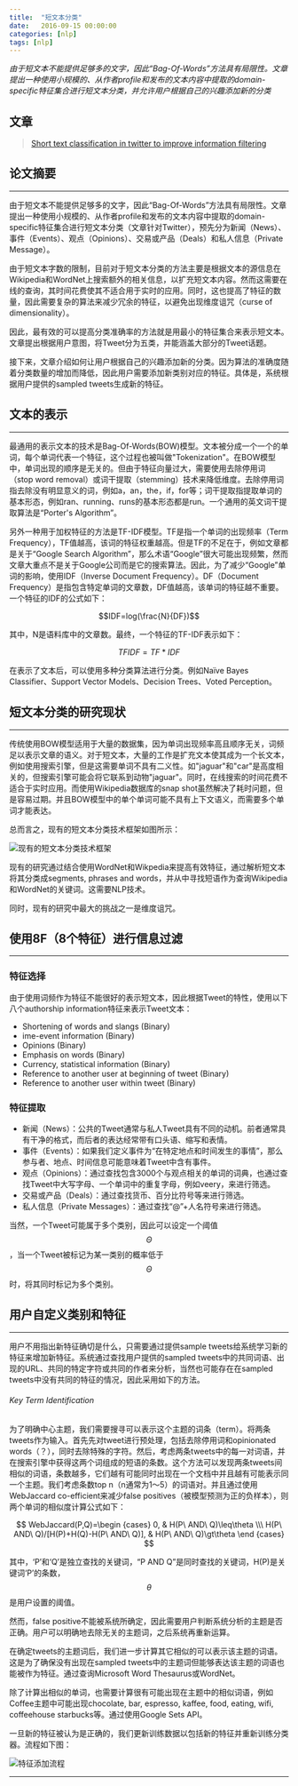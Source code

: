 ```yaml
---
title:  "短文本分类"
date:   2016-09-15 00:00:00
categories: [nlp]
tags: [nlp]
---
```


*由于短文本不能提供足够多的文字，因此“Bag-Of-Words”方法具有局限性。文章提出一种使用小规模的、从作者profile和发布的文本内容中提取的domain-specific特征集合进行短文本分类，并允许用户根据自己的兴趣添加新的分类*

## 文章

> [Short text classification in twitter to improve information filtering][paper-link]

## 论文摘要
---

由于短文本不能提供足够多的文字，因此“Bag-Of-Words”方法具有局限性。文章提出一种使用小规模的、从作者profile和发布的文本内容中提取的domain-specific特征集合进行短文本分类（文章针对Twitter），预先分为新闻（News）、事件（Events）、观点（Opinions）、交易或产品（Deals）和私人信息（Private Message）。

由于短文本字数的限制，目前对于短文本分类的方法主要是根据文本的源信息在Wikipedia和WordNet上搜索额外的相关信息，以扩充短文本内容。然而这需要在线的查询，其时间花费使其不适合用于实时的应用。同时，这也提高了特征的数量，因此需要复杂的算法来减少冗余的特征，以避免出现维度诅咒（curse of dimensionality）。

因此，最有效的可以提高分类准确率的方法就是用最小的特征集合来表示短文本。文章提出根据用户意图，将Tweet分为五类，并能涵盖大部分的Tweet话题。

接下来，文章介绍如何让用户根据自己的兴趣添加新的分类。因为算法的准确度随着分类数量的增加而降低，因此用户需要添加新类别对应的特征。具体是，系统根据用户提供的sampled tweets生成新的特征。

## 文本的表示
---

最通用的表示文本的技术是Bag-Of-Words(BOW)模型。文本被分成一个一个的单词，每个单词代表一个特征，这个过程也被叫做"Tokenization"。在BOW模型中，单词出现的顺序是无关的。但由于特征向量过大，需要使用去除停用词（stop word removal）或词干提取（stemming）技术来降低维度。去除停用词指去除没有明显意义的词，例如a，an，the，if，for等；词干提取指提取单词的基本形态，例如ran、running、runs的基本形态都是run。一个通用的英文词干提取算法是“Porter's Algorithm”。

另外一种用于加权特征的方法是TF-IDF模型。TF是指一个单词的出现频率（Term Frequency），TF值越高，该词的特征权重越高。但是TF的不足在于，例如文章都是关于“Google Search Algorithm”，那么术语“Google”很大可能出现频繁，然而文章大重点不是关于Google公司而是它的搜索算法。因此，为了减少“Google”单词的影响，使用IDF（Inverse Document Frequency）。DF（Document Frequency）是指包含特定单词的文章数，DF值越高，该单词的特征越不重要。一个特征的IDF的公式如下：	

$$IDF=log(\frac{N}{DF})$$

其中，N是语料库中的文章数。最终，一个特征的TF-IDF表示如下：

$$TFIDF=TF*IDF$$

在表示了文本后，可以使用多种分类算法进行分类。例如Naïve Bayes Classifier、Support Vector Models、Decision Trees、Voted Perception。

## 短文本分类的研究现状
---

传统使用BOW模型适用于大量的数据集，因为单词出现频率高且顺序无关，词频足以表示文章的语义。对于短文本，大量的工作是扩充文本使其成为一个长文本，例如使用搜索引擎，但是这需要单词不具有二义性。如"jaguar"和"car"是高度相关的，但搜索引擎可能会将它联系到动物"jaguar"。同时，在线搜索的时间花费不适合于实时应用。而使用Wikipedia数据库的snap shot虽然解决了耗时问题，但是容易过期。并且BOW模型中的单个单词可能不具有上下文语义，而需要多个单词才能表达。

总而言之，现有的短文本分类技术框架如图所示：

![现有的短文本分类技术框架](/assets/2016-09-15-1.png "现有的短文本分类技术框架")

现有的研究通过结合使用WordNet和Wikpedia来提高有效特征，通过解析短文本将其分类成segments, phrases and words，并从中寻找短语作为查询Wikipedia和WordNet的关键词。这需要NLP技术。

同时，现有的研究中最大的挑战之一是维度诅咒。

## 使用8F（8个特征）进行信息过滤
---

### 特征选择

由于使用词频作为特征不能很好的表示短文本，因此根据Tweet的特性，使用以下八个authorship information特征来表示Tweet文本：

*	Shortening of words and slangs (Binary)
*	ime-event information (Binary)
*	Opinions (Binary)
*	Emphasis on words (Binary)
*	Currency, statistical information (Binary)
*	Reference to another user at beginning of tweet (Binary)
*	Reference to another user within tweet (Binary)

### 特征提取

*	新闻（News）：公共的Tweet通常与私人Tweet具有不同的动机。前者通常具有干净的格式，而后者的表达经常带有口头语、缩写和表情。
*	事件（Events）：如果我们定义事件为“在特定地点和时间发生的事情”，那么参与者、地点、时间信息可能意味着Tweet中含有事件。
*	观点（Opinions）：通过查找包含3000个与观点相关的单词的词典，也通过查找Tweet中大写字母、一个单词中的重复字母，例如veery，来进行筛选。
*	交易或产品（Deals）：通过查找货币、百分比符号等来进行筛选。
*	私人信息（Private Messages）：通过查找“@”+人名符号来进行筛选。

当然，一个Tweet可能属于多个类别，因此可以设定一个阈值$$\Theta$$，当一个Tweet被标记为某一类别的概率低于$$\Theta$$时，将其同时标记为多个类别。

## 用户自定义类别和特征
---

用户不用指出新特征确切是什么，只需要通过提供sample tweets给系统学习新的特征来增加新特征。系统通过查找用户提供的sampled tweets中的共同词语、出现的URL、共同的特定字符或共同的作者来分析，当然也可能存在在sampled tweets中没有共同的特征的情况，因此采用如下的方法。

###### Key Term Identification

为了明确中心主题，我们需要搜寻可以表示这个主题的词条（term）。将两条tweets作为输入。首先先对tweet进行预处理，包括去除停用词和opinionated words（？），同时去除特殊的字符。然后，考虑两条tweets中的每一对词语，并在搜索引擎中获得这两个词组成的短语的条数。这个方法可以发现两条tweets间相似的词语，条数越多，它们越有可能同时出现在一个文档中并且越有可能表示同一个主题。我们考虑条数top n（n通常为1～5）的词语对。并且通过使用WebJaccard co-efficient来减少false positives（被模型预测为正的负样本），则两个单词的相似度计算公式如下：

$$
WebJaccard(P,Q)=\begin {cases}
0, & H(P\ AND\ Q)\leq\theta \\\
H(P\ AND\ Q)/[H(P)+H(Q)-H(P\ AND\ Q)], & H(P\ AND\ Q)\gt\theta
\end {cases}
$$

其中，‘P’和‘Q’是独立查找的关键词，“P AND Q”是同时查找的关键词，H(P)是关键词‘P’的条数，$$\theta$$是用户设置的阈值。

然而，false positive不能被系统所确定，因此需要用户判断系统分析的主题是否正确。用户可以明确地去除无关的主题词，之后系统再重新运算。

在确定tweets的主题词后，我们进一步计算其它相似的可以表示该主题的词语。这是为了确保没有出现在sampled tweets中的主题词但能够表达该主题的词语也能被作为特征。通过查询Microsoft Word Thesaurus或WordNet。

除了计算出相似的单词，也需要计算很有可能出现在主题中的相似词语，例如Coffee主题中可能出现chocolate, bar, espresso, kaffee, food, eating, wifi, coffeehouse starbucks等。通过使用Google Sets API。

一旦新的特征被认为是正确的，我们更新训练数据以包括新的特征并重新训练分类器。流程如下图：

![特征添加流程](/assets/2016-09-15-2.png "特征添加流程")

---

[paper-link]:  https://www.researchgate.net/profile/Hakan_Ferhatosmanoglu/publication/221300153_Short_text_classification_in_twitter_to_improve_information_filtering/links/55b2111608ae9289a084fccd.pdf

